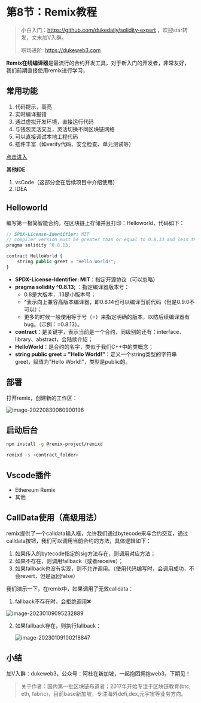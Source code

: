 # 第8节：Remix教程

> 小白入门：https://github.com/dukedaily/solidity-expert ，欢迎star转发，文末加V入群。
>
>职场进阶: https://dukeweb3.com

**Remix在线编译器**是最流行的合约开发工具，对于新入门的开发者，非常友好，我们前期直接使用remix进行学习，



## 常用功能

1. 代码提示，高亮
2. 实时编译报错
3. 通过虚拟开发环境，直接运行代码
4. 与钱包灵活交互，灵活切换不同区块链网络
5. 可以直接调试本地工程代码
6. 插件丰富（如verify代码、安全检查、单元测试等）



[点击进入](https://remix.ethereum.org/#optimize=false&runs=200&evmVersion=null&version=soljson-v0.8.7+commit.e28d00a7.js)

**其他IDE**

1. vsCode（这部分会在后续项目中介绍使用）
2. IDEA



## Helloworld

编写第一极简智能合约，在区块链上存储并且打印：Helloworld，代码如下：

```js
// SPDX-License-Identifier: MIT
// compiler version must be greater than or equal to 0.8.13 and less than 0.9.0
pragma solidity ^0.8.13;

contract HelloWorld {
    string public greet = "Hello World!";
}
```

- **SPDX-License-Identifier: MIT**：指定开源协议（可以忽略）
- **pragma solidity ^0.8.13;** ：指定编译器版本号：
  - 0.8是大版本，.13是小版本号；
  - ^表示向上兼容高版本编译器，即0.8.14也可以编译当前代码（但是0.9.0不可以）；
  - 更多的时候一般使用等于号（=）来指定明确的版本，以防后续编译器有bug。（示例：=0.8.13）。
- **contract**：是关键字，表示当前是一个合约，同级别的还有：interface、library、abstract，会陆续介绍；
- **HelloWorld**：是合约的名字，类似于我们C++中的类概念；
- **string public greet = "Hello World!"**：定义一个string类型的字符串greet，赋值为"Hello World!"，类型是public的。



## 部署

打开remix，创建新的工作区：

![image-20220830080900196](./assets/image-20220830080900196.png)



## 启动后台

```sh
npm install -g @remix-project/remixd

remixd -s <contract_folder>
```





## Vscode插件

- Ethereum Remix
- 其他



## CallData使用（高级用法）

remix提供了一个calldata输入框，允许我们通过bytecode来与合约交互，通过calldata按钮，我们可以调用当前合约的方法，具体逻辑如下：

1. 如果传入的bytecode指定的sig方法存在，则调用对应方法；
2. 如果不存在，则调用fallback（或者receive）；
3. 如果fallback也没有实现，则不允许调用。（使用代码编写时，会调用成功，不会revert，但是返回false）

我们演示一下，在remix中，如果调用了无效calldata：

1. fallback不存在时，会拒绝调用❌

![image-20230109095232889](https://duke-typora.s3.ap-southeast-1.amazonaws.com/uPic/image-20230109095232889.png)

2. 如果fallback存在，则执行fallback：

   ![image-20230109100218847](https://duke-typora.s3.ap-southeast-1.amazonaws.com/uPic/image-20230109100218847.png)



## 小结

加V入群：dukeweb3，公众号：阿杜在新加坡，一起抱团拥抱web3，下期见！



> 关于作者：国内第一批区块链布道者；2017年开始专注于区块链教育(btc, eth, fabric)，目前base新加坡，专注海外defi,dex,元宇宙等业务方向。
